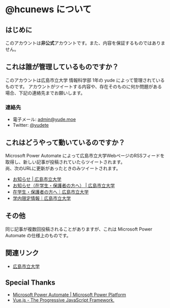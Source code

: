 # @hcunews について

## はじめに
このアカウントは**非公式**アカウントです。また、内容を保証するものではありません。

## これは誰が管理しているものですか？
このアカウントは広島市立大学 情報科学部 1年の yude によって管理されているものです。
アカウントがツイートする内容や、存在そのものに何か問題がある場合、下記の連絡先までお願いします。

### 連絡先
* 電子メール: [admin@yude.moe](mailto:admin@yude.moe)
* Twitter: [@yudete](https://twitter.com/yudete)

## これはどうやって動いているのですか？
Microsoft Power Automate によって広島市立大学WebページのRSSフィードを取得し、新しい記事が投稿されていたらツイートされます。  
尚、次のURLに更新があったときのみツイートされます。

* [お知らせ | 広島市立大学](https://www.hiroshima-cu.ac.jp/news/)
* [お知らせ（在学生・保護者の方へ） | 広島市立大学](https://www.hiroshima-cu.ac.jp/news_student/)
* [在学生・保護者の方へ｜広島市立大学](https://www.hiroshima-cu.ac.jp/student/)
* [学内限定情報｜広島市立大学](https://www.hiroshima-cu.ac.jp/private/)

## その他
同じ記事が複数回投稿されることがありますが、これは Microsoft Power Automate の仕様上のものです。

## 関連リンク
* [広島市立大学](https://www.hiroshima-cu.ac.jp/)

## Special Thanks
* [Microsoft Power Automate | Microsoft Power Platform](https://japan.flow.microsoft.com/ja-jp/)
* [Vue.js - The Progressive JavaScript Framework.](https://vuejs.org/)
